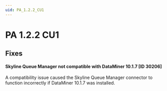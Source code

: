 ```yaml
---
uid: PA_1.2.2_CU1
---
```


# PA 1.2.2 CU1

## Fixes

#### Skyline Queue Manager not compatible with DataMiner 10.1.7 \[ID 30206\]

A compatibility issue caused the Skyline Queue Manager connector to function incorrectly if DataMiner 10.1.7 was installed.
